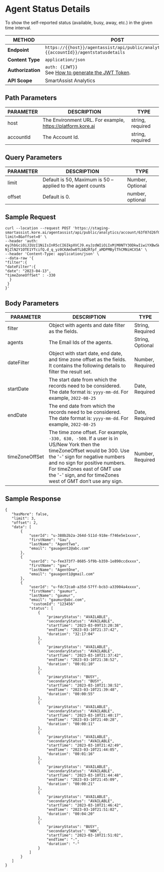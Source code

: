 # Agent Status Details

To show the self-reported status (available, busy, away, etc.) in the given time interval.

| **METHOD**   | **POST**                                                                                   |
|--------------|---------------------------------------------------------------------------------------------|
| **Endpoint** | `https://{{host}}/agentassist/api/public/analytics/account/`<br>`{{accountId}}/agentstatusdetails` |
| **Content Type** | `application/json`                                                            |
| **Authorization** | `auth: {{JWT}}`<br>See [How to generate the JWT Token](../automation/api-introduction.md#generating-the-jwt-token).  |
| **API Scope** | SmartAssist Analytics                                                                       |

## Path Parameters

| **PARAMETER** | **DESCRIPTION**                                          | **TYPE**            |
|---------------|----------------------------------------------------------|---------------------|
| host          | The Environment URL. For example, https://platform.kore.ai | string, required    |
| accountId     | The Account Id.                                          | string, required    |

## Query Parameters

| **PARAMETER** | **DESCRIPTION**                                         | **TYPE**         |
|---------------|---------------------------------------------------------|------------------|
| limit         | Default is 50, Maximum is 50 – applied to the agent counts | Number, Optional |
| offset        | Default is 0.                                           | number, optional |

## Sample Request

```
curl --location --request POST 'https://staging-smartassist.kore.ai/agentassist/api/public/analytics/account/63f07d26f04465685df43234/agentstatusdetails?limit=8&offset=0' \
--header 'auth: eyJhbGciOiJIUzI1NiIsInR5cCI6IkpXVCJ9.eyJzdWIiOiIxMjM0NTY3ODkwIiwiYXBwSWQiOiJjcy1iMDIzM2M2Ny0zMjJlLTVkMWEtOWZiNy0z
NjZlN2Y1OTE1YTcifQ.d_q_yz0CKAm5w0TLbB2Rfpf_aMDPMBytThCMNiHCX5A' \
--header 'Content-Type: application/json' \
--data-raw '{
"filter":{
"dateFilter":{
"date": "2023-04-13",
"timeZoneOffSet" : -330
  }
 }
}'
```

## Body Parameters

| **PARAMETER**      | **DESCRIPTION**                                                                                                                                            | **TYPE**        |
|--------------------|------------------------------------------------------------------------------------------------------------------------------------------------------------|-----------------|
| filter             | Object with agents and date filter as the fields.                                                                                                           | String, Required|
| agents             | The Email Ids of the agents.                                                                                                                                | String, Optional|
| dateFilter         | Object with start date, end date, and time zone offset as the fields. It contains the following details to filter the result set.                           | Number, Required|
| startDate          | The start date from which the records need to be considered. The date format is: `yyyy-mm-dd`. For example, `2022-08-25`                                    | Date, Required  |
| endDate            | The end date from which the records need to be considered. The date format is: `yyyy-mm-dd`. For example, `2022-08-25`                                      | Date, Required  |
| timeZoneOffSet     | The time zone offset. For example, `-330, 630, -500`. If a user is in US/New York then the timeZoneOffset would be 300. Use the '-' sign for negative numbers and no sign for positive numbers. For timeZones east of GMT use the '-' sign, and for timeZones west of GMT don’t use any sign. | Number, Required|

## Sample Response

```
{
   "hasMore": false,
   "limit": 3,
   "offset": 2,
   "data": [
       {
           "userId": "u-388b2b2a-264d-511d-918e-f746e5e1xxxx",
           "firstName": "Gau",
           "lastName": "AgentTwo",
           "email": "gauagent2@abc.com"
       },
       {
           "userId": "u-fee373f7-8685-5f9b-b359-1e890ccdxxxx",
           "firstName": "gau",
           "lastName": "AgentOne",
           "email": "gauagent1@gmail.com"
       },
       {
           "userId": "u-fdc72ca0-a35d-57ff-bcb3-a33904a4xxxx",
           "firstName": "gaumur",
           "lastName": "gaumur",
           "email": "gaumur@abc.com",
            "customId": "123456"
           "status": [
               {
                   "primaryStatus": "AVAILABLE",
                   "secondaryStatus": "AVAILABLE",
                   "startTime": "2023-03-09T13:20:38",
                   "endTime": "2023-03-10T21:37:42",
                   "duration": "32:17:04"
               },
               {
                   "primaryStatus": "AVAILABLE",
                   "secondaryStatus": "AVAILABLE",
                   "startTime": "2023-03-10T21:37:42",
                   "endTime": "2023-03-10T21:38:52",
                   "duration": "00:01:10"
               },
               {
                   "primaryStatus": "BUSY",
                   "secondaryStatus": "BUSY",
                   "startTime": "2023-03-10T21:38:52",
                   "endTime": "2023-03-10T21:39:48",
                   "duration": "00:00:55"
               },
               {
                   "primaryStatus": "AVAILABLE",
                   "secondaryStatus": "AVAILABLE",
                   "startTime": "2023-03-10T21:40:17",
                   "endTime": "2023-03-10T21:40:28",
                   "duration": "00:00:11"
               },
               {
                   "primaryStatus": "AVAILABLE",
                   "secondaryStatus": "AVAILABLE",
                   "startTime": "2023-03-10T21:42:49",
                   "endTime": "2023-03-10T21:44:05",
                   "duration": "00:01:16"
               },
               {
                   "primaryStatus": "AVAILABLE",
                   "secondaryStatus": "AVAILABLE",
                   "startTime": "2023-03-10T21:44:48",
                   "endTime": "2023-03-10T21:45:09",
                   "duration": "00:00:21"
               },
               {
                   "primaryStatus": "AVAILABLE",
                   "secondaryStatus": "AVAILABLE",
                   "startTime": "2023-03-10T21:46:42",
                   "endTime": "2023-03-10T21:51:02",
                   "duration": "00:04:20"
               },
               {
                   "primaryStatus": "BUSY",
                   "secondaryStatus": "NBK",
                   "startTime": "2023-03-10T21:51:02",
                   "endTime": "-",
                   "duration": "-"
               }
           ]
       }
   ]
}
```